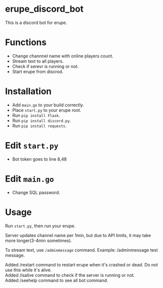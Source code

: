 # erupe_discord_bot
This is a discord bot for erupe.

# Functions
- Change channnel name with online players count.
- Stream text to all players.
- Check if serevr is running or not.
- Start erupe from discrod.

# Installation
- Add `main.go` to your build correctly. 
- Place `start.py` to your erupe root.
- Run `pip install Flask`.  
- Run `pip install discord.py`.
- Run `pip install requests`.  

# Edit `start.py`
- Bot token goes to line 8,48

# Edit `main.go`
- Change SQL password.

# Usage
Run `start.py`, then run your erupe.  

Server updates channel name per 1min, but due to API limits, it may take more longer(3-4min sometimes).  

To stream text, use `/adminmessage` command. Example: /adminmessage test message. 

Added /restart command to restart erupe when it's crashed or dead. Do not use this while it's alive.  
Added /isalive command to check if the server is running or not.  
Added /seehelp command to see all bot command.  
 
